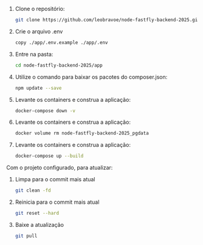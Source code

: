 1. Clone o repositório:

   ```bash
   git clone https://github.com/leobravoe/node-fastfly-backend-2025.git
   ```

2. Crie o arquivo .env

   ```bash
   copy ./app/.env.example ./app/.env
   ```

3. Entre na pasta:

   ```bash
   cd node-fastfly-backend-2025/app
   ```

4. Utilize o comando para baixar os pacotes do composer.json:
   ```bash
   npm update --save
   ```

5. Levante os containers e construa a aplicação:
   ```bash
   docker-compose down -v
   ```

6. Levante os containers e construa a aplicação:
   ```bash
   docker volume rm node-fastfly-backend-2025_pgdata
   ```

7. Levante os containers e construa a aplicação:
   ```bash
   docker-compose up --build
   ```

Com o projeto configurado, para atualizar:

1. Limpa para o commit mais atual

   ```bash
   git clean -fd
   ```

2. Reinicia para o commit mais atual

   ```bash
   git reset --hard
   ```

3. Baixe a atualização
   ```bash
   git pull
   ```
